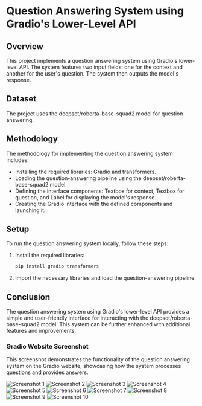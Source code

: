 # **Question Answering System using Gradio's Lower-Level API**

## Overview

This project implements a question answering system using Gradio's lower-level API. The system features two input fields: one for the context and another for the user's question. The system then outputs the model's response.

## Dataset

The project uses the deepset/roberta-base-squad2 model for question answering.

## Methodology

The methodology for implementing the question answering system includes:

- Installing the required libraries: Gradio and transformers.
- Loading the question-answering pipeline using the deepset/roberta-base-squad2 model.
- Defining the interface components: Textbox for context, Textbox for question, and Label for displaying the model's response.
- Creating the Gradio interface with the defined components and launching it.

## Setup

To run the question answering system locally, follow these steps:

1. Install the required libraries:


   ```bash
   pip install gradio transformers
   
2. Import the necessary libraries and load the question-answering pipeline.


## Conclusion

The question answering system using Gradio's lower-level API provides a simple and user-friendly interface for interacting with the deepset/roberta-base-squad2 model. This system can be further enhanced with additional features and improvements.



### Gradio Website Screenshot

This screenshot demonstrates the functionality of the question answering system on the Gradio website, showcasing how the system processes questions and provides answers.


![Screenshot 1](crypo1.png)
![Screenshot 2](crypo2.png)
![Screenshot 3](crypo3.png)
![Screenshot 4](crypo4.png)
![Screenshot 5](crypo5.png)
![Screenshot 6](crypo6.png)
![Screenshot 7](crypo7.png)
![Screenshot 8](crypo8.png)
![Screenshot 9](crypo9.png)
![Screenshot 10](crypo10.png)
